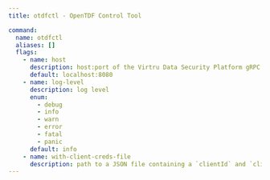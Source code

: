 ```yaml
---
title: otdfctl - OpenTDF Control Tool

command:
  name: otdfctl
  aliases: []
  flags:
    - name: host
      description: host:port of the Virtru Data Security Platform gRPC server
      default: localhost:8080
    - name: log-level
      description: log level
      enum:
        - debug
        - info
        - warn
        - error
        - fatal
        - panic
      default: info
    - name: with-client-creds-file
      description: path to a JSON file containing a `clientId` and `clientSecret` for authentication via client-credentials flow
---
```

